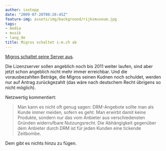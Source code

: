 ```yaml
---
author: isotopp
date: "2009-07-28T08:26:45Z"
feature-img: assets/img/background/rijksmuseum.jpg
tags:
- media
- musik
- lang_de
title: Migros schaltet i-m.ch ab
---
```

[Migros schaltet seine Server aus](http://netzwertig.com/2009/07/27/drm-migros-schliesst-download-shop-i-m-ch-kunden-verlieren-gekaufte-songs/).

Die Lizenzserver sollen angeblich noch bis 2011 weiter laufen, sind aber
jetzt schon angeblich nicht mehr immer erreichbar. Und die vorausbezahlten
Beträge, die Migros seinen Kudnen noch schuldet, werden nur auf Antrag
zurückgezahlt (das wäre nach deutschem Recht übrigens so nicht möglich).

Netzwertig kommentiert:

> Man kann es nicht oft genug sagen: DRM-Angebote sollte man als Kunde immer
> meiden, sofern es geht. Man erwirbt damit keine Produkte, sondern nur das
> vom Anbieter aus verschiedensten Gründen widerrufbare Nutzungsrecht. Die
> Abhängigkeit gegenüber dem Anbieter durch DRM ist für jeden Kunden eine
> tickende Zeitbombe.

Dem gibt es nichts hinzu zu fügen.
